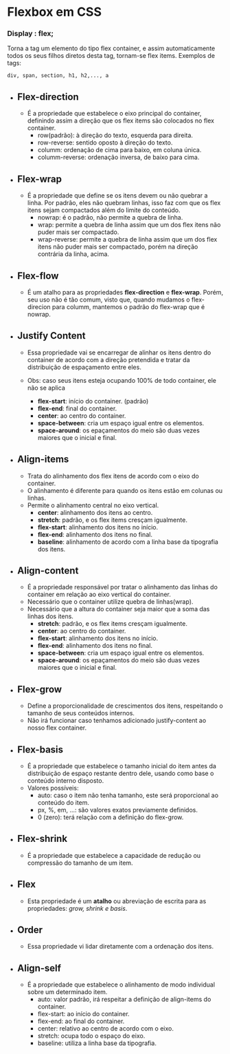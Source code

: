 # Flexbox em CSS

### Display : flex;

Torna a tag um elemento do tipo flex container, e assim automaticamente todos os seus filhos diretos desta tag, tornam-se flex items. Exemplos de tags:

    div, span, section, h1, h2,..., a

* ## Flex-direction
    
    - É a propriedade que estabelece o eixo principal do container, definindo assim a direção que os flex items são colocados no flex container.
        - row(padrão): à direção do texto, esquerda para direita.
        - row-reverse: sentido oposto à direção do texto.
        - columm: ordenação de cima para baixo, em coluna única.
        - columm-reverse: ordenação inversa, de baixo para cima.

* ## Flex-wrap

    - É a propriedade que define se os itens devem ou não quebrar a linha.
    Por padrão, eles não quebram linhas, isso faz com que os flex itens sejam compactados além do limite do conteúdo.
        - nowrap: é o padrão, não permite a quebra de linha.
        - wrap: permite a quebra de linha assim que um dos flex itens não puder mais ser compactado.
        - wrap-reverse: permite a quebra de linha assim que um dos flex itens não puder mais ser compactado, porém na direção contrária da linha, acima.

* ## Flex-flow
    - É um atalho para as propriedades **flex-direction** e **flex-wrap**. 
    Porém, seu uso não é tão comum, visto que, quando mudamos o flex-direcion para columm, mantemos o padrão do flex-wrap que é nowrap. 

* ## Justify Content
    - Essa propriedade vai se encarregar de alinhar os itens dentro do container de acordo com a direção pretendida e tratar da distribuição de espaçamento entre eles.

    - Obs: caso seus itens esteja ocupando 100% de todo container, ele não se aplica

        - **flex-start**: início do container. (padrão)
        - **flex-end**: final do container.
        - **center**: ao centro do container.
        - **space-between**: cria um espaço igual entre os elementos.
        - **space-around**: os epaçamentos do meio são duas vezes maiores que o inicial e final.

* ## Align-items
    - Trata do alinhamento dos flex itens de acordo com o eixo do container.
    - O alinhamento é diferente para quando os itens estão em colunas ou linhas.
    - Permite o alinhamento central no eixo vertical.
        - **center**: alinhamento dos itens ao centro.
        - **stretch**: padrão, e os flex items cresçam igualmente.
        - **flex-start**: alinhamento dos itens no início.
        - **flex-end**: alinhamento dos itens no final.
        - **baseline**: alinhamento de acordo com a linha base da tipografia dos itens.

* ## Align-content
    - É a propriedade responsável por tratar o alinhamento das linhas do container em relação ao eixo vertical do container.
    - Necessário que o container utilize quebra de linhas(wrap).
    - Necessário que a altura do container seja maior que a soma das linhas dos itens.
        - **stretch**: padrão, e os flex items cresçam igualmente.
        - **center**: ao centro do container.
        - **flex-start**: alinhamento dos itens no início.
        - **flex-end**: alinhamento dos itens no final.
        - **space-between**: cria um espaço igual entre os elementos.
        - **space-around**: os epaçamentos do meio são duas vezes maiores que o inicial e final.
        
* ## Flex-grow
    - Define a proporcionalidade de crescimentos dos itens, respeitando o tamanho de seus conteúdos internos.
    - Não irá funcionar caso tenhamos adicionado justify-content ao nosso flex container.

* ## Flex-basis
    - É a propriedade que estabelece o tamanho inicial do item antes da distribuição de espaço restante dentro dele, usando como base o conteúdo interno disposto.
    - Valores possíveis:
        - auto: caso o item não tenha tamanho, este será proporcional ao conteúdo do item.
        - px, %, em, ...: são valores exatos previamente definidos.
        - 0 (zero): terá relação com a definição do flex-grow.

* ## Flex-shrink
    - É a propriedade que estabelece a capacidade de redução ou compressão do tamanho de um item.

* ## Flex
    - Esta propriedade é um **atalho** ou abreviação de escrita para as propriedades: *grow, shrink e basis*.

* ## Order
    - Essa propriedade vi lidar diretamente com a ordenação dos itens.

* ## Align-self
    - É a propriedade que estabelece o alinhamento de modo individual sobre um determinado item.
        - auto: valor padrão, irá respeitar a definição de align-items do container.
        - flex-start: ao início do container.
        - flex-end: ao final do container.
        - center: relativo ao centro de acordo com o eixo.
        - stretch: ocupa todo o espaço do eixo.
        - baseline: utiliza a linha base da tipografia.